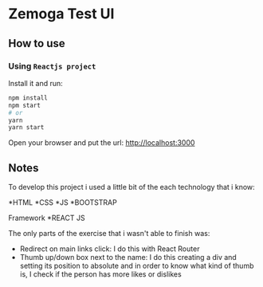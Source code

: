 # Zemoga Test UI

## How to use

### Using `Reactjs project`

Install it and run:

```bash
npm install
npm start
# or
yarn
yarn start
```
Open your browser and put the url: [http://localhost:3000](http://localhost:3000)

## Notes

To develop this project i used a little bit of the each technology that i know:

*HTML
*CSS
*JS
*BOOTSTRAP

Framework
*REACT JS

The only parts of the exercise that i wasn't able to finish was:

* Redirect on main links click: I do this with React Router
* Thumb up/down box next to the name: I do this creating a div and setting its position to absolute and in order to know what kind of thumb is, I check if the person has more likes or dislikes 
